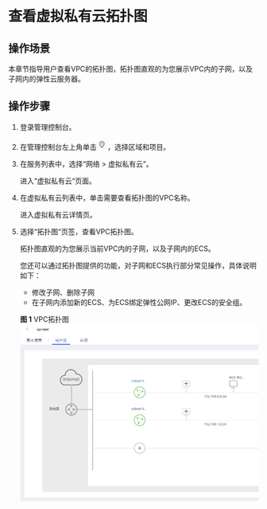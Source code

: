 # 查看虚拟私有云拓扑图<a name="vpc_vpc_0009"></a>

## 操作场景<a name="section1374782213813"></a>

本章节指导用户查看VPC的拓扑图，拓扑图直观的为您展示VPC内的子网，以及子网内的弹性云服务器。

## 操作步骤<a name="section776193618403"></a>

1.  登录管理控制台。

1.  在管理控制台左上角单击![](figures/icon-region-1.png)，选择区域和项目。
2.  在服务列表中，选择“网络 \> 虚拟私有云”。

    进入“虚拟私有云“页面。

3.  在虚拟私有云列表中，单击需要查看拓扑图的VPC名称。

    进入虚拟私有云详情页。

4.  选择“拓扑图“页签，查看VPC拓扑图。

    拓扑图直观的为您展示当前VPC内的子网，以及子网内的ECS。

    您还可以通过拓扑图提供的功能，对子网和ECS执行部分常见操作，具体说明如下：

    -   修改子网、删除子网
    -   在子网内添加新的ECS、为ECS绑定弹性公网IP、更改ECS的安全组。

    **图 1**  VPC拓扑图<a name="fig37130135318"></a>  
    ![](figures/VPC拓扑图.png "VPC拓扑图")


